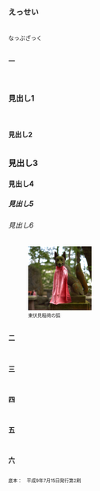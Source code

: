 <!DOCTYPE html>
<html lang="ja">
<head>
<meta charset="utf-8" />
<link rel="stylesheet" type="text/css" href="style.css" />
<style>
@page {
	font-size: 0.71rem;
	width: auto;
	height: auto;
	size: auto;
	margin-top: 5rem;
	margin-bottom: 5.3rem;
	margin-left: 3.35rem;
	margin-right: 3.35rem;
}
html {
	font-size: 0.708em;
	line-height: 1.882;
}
h1 {
	font-size: 1.35rem;
	line-height: 5.646rem;
}
h2 {
	font-size: 1.177rem;
	line-height: 3.764rem;
}
.colophon, figcaption {
	font-size: 0.82rem;
}
.author {
	font-size: 1rem;
}
</style>
<style>
</style>
<title>えっせい</title>
</head>
<body>
<h1 class="title">えっせい</h1>
<div class="author">なっぷざっく</div>
<h2><a id="midashi10">一</a></h2>

# 見出し1

## 見出し2
### 見出し3
#### 見出し4
##### 見出し5
###### 見出し6




<figure>
<img src="img/gon.jpg" width="128" height="128" alt="東伏見稲荷の狐">
<figcaption>東伏見稲荷の狐</figcaption>
</figure>


<h2><a id="midashi20">二</a></h2>




<h2><a id="midashi30">三</a></h2>



<h2><a id="midashi40">四</a></h2>



<h2><a id="midashi50">五</a></h2>




<h2><a id="midashi60">六</a></h2>



<p class="colophon">底本：　平成<span class="tcy">9</span>年<span class="tcy">7</span>月<span class="tcy">15</span>日発行第<span class="tcy">2</span>刷</p>
</body>
</html>
